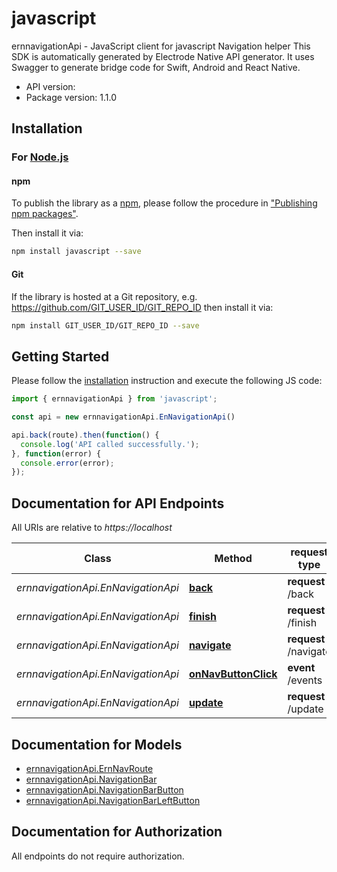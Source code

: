 # javascript

ernnavigationApi - JavaScript client for javascript
Navigation helper
This SDK is automatically generated by Electrode Native API generator.
It uses Swagger to generate bridge code for Swift, Android and React Native.

- API version: 
- Package version: 1.1.0

## Installation

### For [Node.js](https://nodejs.org/)

#### npm

To publish the library as a [npm](https://www.npmjs.com/),
please follow the procedure in ["Publishing npm packages"](https://docs.npmjs.com/getting-started/publishing-npm-packages).

Then install it via:

```sh
npm install javascript --save
```

#### Git

If the library is hosted at a Git repository, e.g.
https://github.com/GIT_USER_ID/GIT_REPO_ID
then install it via:

```sh
npm install GIT_USER_ID/GIT_REPO_ID --save
```

## Getting Started

Please follow the [installation](#installation) instruction and execute the following JS code:

```javascript
import { ernnavigationApi } from 'javascript';

const api = new ernnavigationApi.EnNavigationApi()

api.back(route).then(function() {
  console.log('API called successfully.');
}, function(error) {
  console.error(error);
});

```

## Documentation for API Endpoints

All URIs are relative to *https://localhost*

Class | Method |request type | Description
------------ | ------------- | ------------- | -------------
*ernnavigationApi.EnNavigationApi* | [**back**](docs/EnNavigationApi.md#back) | **request** /back | 
*ernnavigationApi.EnNavigationApi* | [**finish**](docs/EnNavigationApi.md#finish) | **request** /finish | 
*ernnavigationApi.EnNavigationApi* | [**navigate**](docs/EnNavigationApi.md#navigate) | **request** /navigate | 
*ernnavigationApi.EnNavigationApi* | [**onNavButtonClick**](docs/EnNavigationApi.md#onNavButtonClick) | **event** /events | 
*ernnavigationApi.EnNavigationApi* | [**update**](docs/EnNavigationApi.md#update) | **request** /update | 

## Documentation for Models
 - [ernnavigationApi.ErnNavRoute](docs/ErnNavRoute.md)
 - [ernnavigationApi.NavigationBar](docs/NavigationBar.md)
 - [ernnavigationApi.NavigationBarButton](docs/NavigationBarButton.md)
 - [ernnavigationApi.NavigationBarLeftButton](docs/NavigationBarLeftButton.md)

## Documentation for Authorization

 All endpoints do not require authorization.

